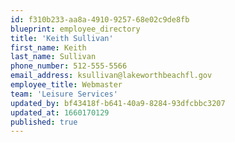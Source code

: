```yaml
---
id: f310b233-aa8a-4910-9257-68e02c9de8fb
blueprint: employee_directory
title: 'Keith Sullivan'
first_name: Keith
last_name: Sullivan
phone_number: 512-555-5566
email_address: ksullivan@lakeworthbeachfl.gov
employee_title: Webmaster
team: 'Leisure Services'
updated_by: bf43418f-b641-40a9-8284-93dfcbbc3207
updated_at: 1660170129
published: true
---
```


